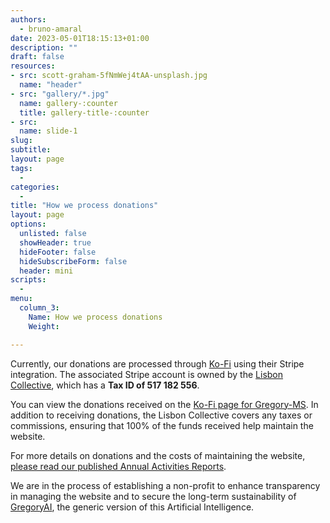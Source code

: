 ```yaml
---
authors:
  - bruno-amaral
date: 2023-05-01T18:15:13+01:00
description: ""
draft: false
resources: 
- src: scott-graham-5fNmWej4tAA-unsplash.jpg
  name: "header"
- src: "gallery/*.jpg"
  name: gallery-:counter
  title: gallery-title-:counter
- src:
  name: slide-1
slug:
subtitle: 
layout: page
tags: 
  - 
categories: 
  - 
title: "How we process donations"
layout: page
options:
  unlisted: false
  showHeader: true
  hideFooter: false
  hideSubscribeForm: false
  header: mini
scripts:
  -
menu:
  column_3:
    Name: How we process donations
    Weight: 

---
```

<div class="col-md-6 mx-auto">

Currently, our donations are processed through [Ko-Fi](https://ko-fi.com/gregoryms) using their Stripe integration. The associated Stripe account is owned by the [Lisbon Collective](https://lisboncollective.com/), which has a **Tax ID of 517 182 556**.

You can view the donations received on the [Ko-Fi page for Gregory-MS](https://ko-fi.com/gregoryms). In addition to receiving donations, the Lisbon Collective covers any taxes or commissions, ensuring that 100% of the funds received help maintain the website.

For more details on donations and the costs of maintaining the website, [please read our published Annual Activities Reports](https://gregory-ms.com/annual-review/).

We are in the process of establishing a non-profit to enhance transparency in managing the website and to secure the long-term sustainability of [GregoryAI](https://gregory-ai.com/), the generic version of this Artificial Intelligence.

</div>